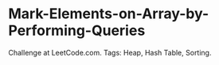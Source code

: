 # Mark-Elements-on-Array-by-Performing-Queries
Challenge at LeetCode.com. Tags: Heap, Hash Table, Sorting.
